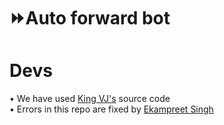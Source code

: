 # ⏩Auto forward bot

# Devs
• We have used <a href="https://t.me/KingVJ01">King VJ's</a> source code <br>
• Errors in this repo are fixed by <a href="https://t.me/EK4MPREETSINGH">Ekampreet Singh</a>  
